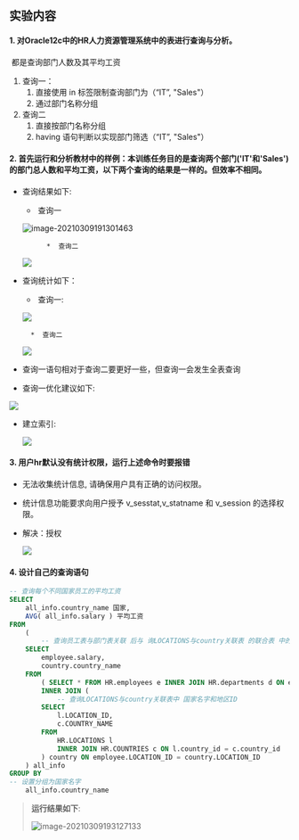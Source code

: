 ## 实验内容

#### 1. 对Oracle12c中的HR人力资源管理系统中的表进行查询与分析。

​		都是查询部门人数及其平均工资

1. 查询一：
   1. 直接使用 in 标签限制查询部门为（“IT”, "Sales"）
   2. 通过部门名称分组
2. 查询二
   1. 直接按部门名称分组
   2. having 语句判断以实现部门筛选（“IT”, "Sales"）

#### 2. 首先运行和分析教材中的样例：本训练任务目的是查询两个部门('IT'和'Sales')的部门总人数和平均工资，以下两个查询的结果是一样的。但效率不相同。

* 查询结果如下:

  * ​	查询一

  ![image-20210309191301463](https://raw.githubusercontent.com/GoToThePast/oracle/master/test1/%E6%9F%A5%E8%AF%A2%E4%B8%80%E7%BB%93%E6%9E%9C.png)

  			* ​	查询二

  ![](https://raw.githubusercontent.com/GoToThePast/oracle/master/test1/%E6%9F%A5%E8%AF%A2%E4%BA%8C%E7%BB%93%E6%9E%9C.png)

  

* 查询统计如下：

  * ​	查询一:

  ![](https://raw.githubusercontent.com/GoToThePast/oracle/master/test1/%E6%9F%A5%E8%AF%A2%E4%B8%80%E7%BB%9F%E8%AE%A1.png)

  		* ​	查询二

  ![](https://raw.githubusercontent.com/GoToThePast/oracle/master/test1/%E6%9F%A5%E8%AF%A2%E4%BA%8C%E7%BB%9F%E8%AE%A1.png)

* 查询一语句相对于查询二要更好一些，但查询一会发生全表查询

* 查询一优化建议如下:

![](https://raw.githubusercontent.com/GoToThePast/oracle/master/test1/优化建议.png)

* 建立索引:

  ![](https://raw.githubusercontent.com/GoToThePast/oracle/master/test1/创建索引.png)

#### 3. 用户hr默认没有统计权限，运行上述命令时要报错

* 无法收集统计信息, 请确保用户具有正确的访问权限。

* 统计信息功能要求向用户授予 v_sesstat,v_statname 和 v_session 的选择权限。

* 解决：授权

  ![](https://raw.githubusercontent.com/GoToThePast/oracle/master/test1/%E6%8E%88%E6%9D%83.png)



#### 4.  设计自己的查询语句

```sql
-- 查询每个不同国家员工的平均工资
SELECT
	all_info.country_name 国家, 
	AVG( all_info.salary ) 平均工资 
FROM
	(
        -- 查询员工表与部门表关联 后与 询LOCATIONS与country关联表 的联合表 中的工资和国家名 
	SELECT
		employee.salary,
		country.country_name 
	FROM
		( SELECT * FROM HR.employees e INNER JOIN HR.departments d ON e.department_id = d.department_id ) employee
		INNER JOIN (
            -- 查询LOCATIONS与country关联表中 国家名字和地区ID
		SELECT
			l.LOCATION_ID,
			c.COUNTRY_NAME 
		FROM
			HR.LOCATIONS l
			INNER JOIN HR.COUNTRIES c ON l.country_id = c.country_id 
		) country ON employee.LOCATION_ID = country.LOCATION_ID 
	) all_info 
GROUP BY
-- 设置分组为国家名字
	all_info.country_name
```

> **运行结果如下**: 
>
> ![image-20210309193127133](F:\mdPic\image-20210309193127133.png)